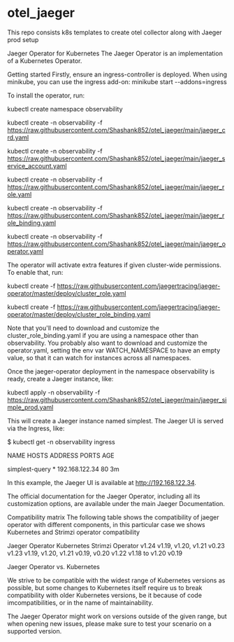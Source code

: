 # otel_jaeger
This repo consists k8s templates to create otel collector along with Jaeger prod setup

Jaeger Operator for Kubernetes
The Jaeger Operator is an implementation of a Kubernetes Operator.

Getting started
Firstly, ensure an ingress-controller is deployed. When using minikube, you can use the ingress add-on: minikube start --addons=ingress

To install the operator, run:

kubectl create namespace observability

kubectl create -n observability -f https://raw.githubusercontent.com/Shashank852/otel_jaeger/main/jaeger_crd.yaml

kubectl create -n observability -f https://raw.githubusercontent.com/Shashank852/otel_jaeger/main/jaeger_service_account.yaml

kubectl create -n observability -f https://raw.githubusercontent.com/Shashank852/otel_jaeger/main/jaeger_role.yaml

kubectl create -n observability -f https://raw.githubusercontent.com/Shashank852/otel_jaeger/main/jaeger_role_binding.yaml

kubectl create -n observability -f https://raw.githubusercontent.com/Shashank852/otel_jaeger/main/jaeger_operator.yaml

The operator will activate extra features if given cluster-wide permissions. To enable that, run:

kubectl create -f https://raw.githubusercontent.com/jaegertracing/jaeger-operator/master/deploy/cluster_role.yaml

kubectl create -f https://raw.githubusercontent.com/jaegertracing/jaeger-operator/master/deploy/cluster_role_binding.yaml

Note that you'll need to download and customize the cluster_role_binding.yaml if you are using a namespace other than observability. You probably also want to download and customize the operator.yaml, setting the env var WATCH_NAMESPACE to have an empty value, so that it can watch for instances across all namespaces.

Once the jaeger-operator deployment in the namespace observability is ready, create a Jaeger instance, like:

kubectl apply -n observability -f https://raw.githubusercontent.com/Shashank852/otel_jaeger/main/jaeger_simple_prod.yaml

This will create a Jaeger instance named simplest. The Jaeger UI is served via the Ingress, like:

$ kubectl get -n observability ingress

NAME             HOSTS     ADDRESS          PORTS     AGE

simplest-query   *         192.168.122.34   80        3m

In this example, the Jaeger UI is available at http://192.168.122.34.

The official documentation for the Jaeger Operator, including all its customization options, are available under the main Jaeger Documentation.

Compatibility matrix
The following table shows the compatibility of jaeger operator with different components, in this particular case we shows Kubernetes and Strimzi operator compatibility

Jaeger Operator	Kubernetes	Strimzi Operator
v1.24	v1.19, v1.20, v1.21	v0.23
v1.23	v1.19, v1.20, v1.21	v0.19, v0.20
v1.22	v1.18 to v1.20	v0.19

Jaeger Operator vs. Kubernetes

We strive to be compatible with the widest range of Kubernetes versions as possible, but some changes to Kubernetes itself require us to break compatibility with older Kubernetes versions, be it because of code imcompatibilities, or in the name of maintainability.

The Jaeger Operator might work on versions outside of the given range, but when opening new issues, please make sure to test your scenario on a supported version.
